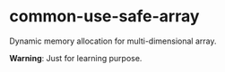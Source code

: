 # common-use-safe-array

Dynamic memory allocation for multi-dimensional array.

**Warning**: Just for learning purpose.
